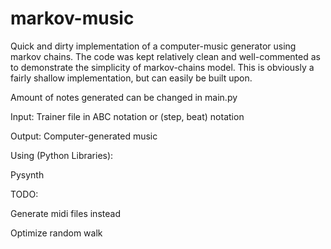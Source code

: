 # markov-music

Quick and dirty implementation of a computer-music generator using markov chains. The code was kept relatively clean and well-commented as to demonstrate the simplicity of markov-chains model. This is obviously a fairly shallow implementation, but can easily be built upon. 


Amount of notes generated can be changed in main.py


Input: Trainer file in ABC notation or (step, beat) notation

Output: Computer-generated music


Using (Python Libraries):

Pysynth


TODO:

Generate midi files instead

Optimize random walk
